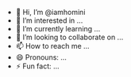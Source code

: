 - 👋 Hi, I’m @iamhomini
- 👀 I’m interested in ...
- 🌱 I’m currently learning ...
- 💞️ I’m looking to collaborate on ...
- 📫 How to reach me ...
- 😄 Pronouns: ...
- ⚡ Fun fact: ...

<!---
iamhomini/iamhomini is a ✨ special ✨ repository because its `README.md` (this file) appears on your GitHub profile.
You can click the Preview link to take a look at your changes.
--->
